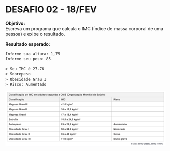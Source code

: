 # DESAFIO 02 - 18/FEV

**Objetivo:**  
Escreva um programa que calcula o IMC (Índice de massa corporal de uma pessoa) e exibe o resultado.
  
**Resultado esperado:**
  
```text
Informe sua altura: 1,75
Informe seu peso: 85

> Seu IMC é 27.76
> Sobrepeso
> Obesidade Grau I
> Risco: Aumentado
```

![Classificação do IMC em adultos segundoa OMS](./images/OMS_IMC_Table.png)
